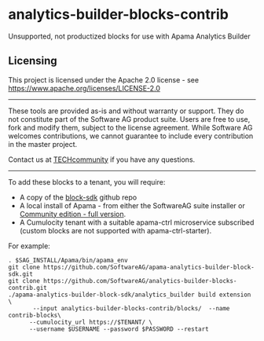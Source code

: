 # analytics-builder-blocks-contrib
Unsupported, not productized blocks for use with Apama Analytics Builder

## Licensing

This project is licensed under the Apache 2.0 license - see <https://www.apache.org/licenses/LICENSE-2.0>

______________________
These tools are provided as-is and without warranty or support. They do not constitute part of the Software AG product suite. Users are free to use, fork and modify them, subject to the license agreement. While Software AG welcomes contributions, we cannot guarantee to include every contribution in the master project.

Contact us at [TECHcommunity](mailto:technologycommunity@softwareag.com?subject=Github/SoftwareAG) if you have any questions.
______________________
To add these blocks to a tenant, you will require:

* A copy of the [block-sdk](https://github.com/SoftwareAG/apama-analytics-builder-block-sdk) github repo
* A local install of Apama - from either the SoftwareAG suite installer or [Community edition - full version](http://www.apamacommunity.com/downloads/).
* A Cumulocity tenant with a suitable apama-ctrl microservice subscribed (custom blocks are not supported with apama-ctrl-starter).

For example:

```
. $SAG_INSTALL/Apama/bin/apama_env
git clone https://github.com/SoftwareAG/apama-analytics-builder-block-sdk.git
git clone https://github.com/SoftwareAG/analytics-builder-blocks-contrib.git
./apama-analytics-builder-block-sdk/analytics_builder build extension \
       --input analytics-builder-blocks-contrib/blocks/  --name contrib-blocks\
      --cumulocity_url https://$TENANT/ \
      --username $USERNAME --password $PASSWORD --restart
```

